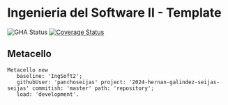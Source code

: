 # Ingenieria del Software II - Template

![GHA Status](https://github.com/panchoseijas/2024-hernan-galindez-seijas/actions/workflows/GHA.yml/badge.svg)
[![Coverage Status](https://coveralls.io/repos/github/panchoseijas/2024-hernan-galindez-seijas/badge.svg?branch=master)](https://coveralls.io/github/panchoseijas/2024-hernan-galindez-seijas?branch=master)

## Metacello

```smalltalk
Metacello new
   baseline: 'IngSoft2';
   githubUser: 'panchoseijas' project: '2024-hernan-galindez-seijas-seijas' commitish: 'master' path: 'repository';
   load: 'development'.
```
